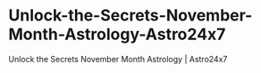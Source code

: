 # Unlock-the-Secrets-November-Month-Astrology-Astro24x7
Unlock the Secrets November Month Astrology | Astro24x7
